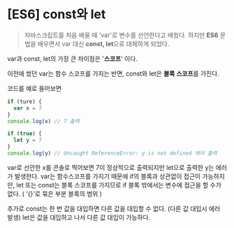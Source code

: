 # [ES6] const와 let

> 자바스크립트를 처음 배울 때 'var'로 변수를 선언한다고 배웠다. 하지만 **ES6** 문법을 배우면서 var 대신 **const, let**으로 대체하게 되었다.

var과 const, let의 가장 큰 차이점은 '**스코프**' 이다.

이전에 썼던 var는 함수 스코프를 가지는 반면, const와 let은 **블록 스코프**를 가진다.

코드를 예로 들어보면

```javascript
if (ture) {
  var x = 7
}
console.log(x) // 7 출력

if (true) {
  let y = 7
}
console.log(y) // Uncaught ReferenceError: y is not defined 에러 출력
```

var로 선안한 x를 콘솔로 찍어보면 7이 정상적으로 출력되지만 let으로 출력한 y는 에러가 발생한다.
var는 함수스코프를 가지기 때문에 if의 블록과 상관없이 접근이 가능하지만, let 또는 const는 블록 스코프를 가지므로 if 블록 밖에서는 변수에 접근을 할 수가 없다.
( '{}'로 묶은 부분 블록의 범위 )

추가로 const는 한 번 값을 대입하면 다른 값을 대입할 수 없다. (다른 값 대입시 에러 발생)
let은 값을 대입하고 나서 다른 값 대입이 가능하다.
